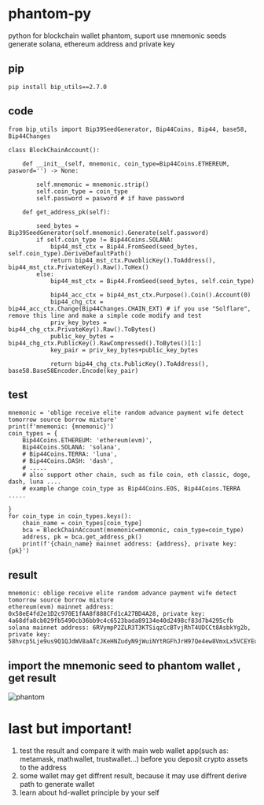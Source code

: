 # phantom-py
python for blockchain wallet phantom, suport use mnemonic seeds generate solana, ethereum address and private key

## pip
```
pip install bip_utils==2.7.0
```
## code
```
from bip_utils import Bip39SeedGenerator, Bip44Coins, Bip44, base58, Bip44Changes

class BlockChainAccount():

    def __init__(self, mnemonic, coin_type=Bip44Coins.ETHEREUM, pasword='') -> None:

        self.mnemonic = mnemonic.strip()
        self.coin_type = coin_type
        self.password = pasword # if have password

    def get_address_pk(self):

        seed_bytes = Bip39SeedGenerator(self.mnemonic).Generate(self.password)
        if self.coin_type != Bip44Coins.SOLANA:
            bip44_mst_ctx = Bip44.FromSeed(seed_bytes, self.coin_type).DeriveDefaultPath()
            return bip44_mst_ctx.PuwoblicKey().ToAddress(), bip44_mst_ctx.PrivateKey().Raw().ToHex()
        else:
            bip44_mst_ctx = Bip44.FromSeed(seed_bytes, self.coin_type)
           
            bip44_acc_ctx = bip44_mst_ctx.Purpose().Coin().Account(0)
            bip44_chg_ctx = bip44_acc_ctx.Change(Bip44Changes.CHAIN_EXT) # if you use "Solflare", remove this line and make a simple code modify and test
            priv_key_bytes = bip44_chg_ctx.PrivateKey().Raw().ToBytes()
            public_key_bytes = bip44_chg_ctx.PublicKey().RawCompressed().ToBytes()[1:]
            key_pair = priv_key_bytes+public_key_bytes

            return bip44_chg_ctx.PublicKey().ToAddress(), base58.Base58Encoder.Encode(key_pair)
```

## test
```
mnemonic = 'oblige receive elite random advance payment wife detect tomorrow source borrow mixture'
print(f'mnemonic: {mnemonic}')
coin_types = {
    Bip44Coins.ETHEREUM: 'ethereum(evm)',
    Bip44Coins.SOLANA: 'solana',
    # Bip44Coins.TERRA: 'luna',
    # Bip44Coins.DASH: 'dash',
    # .....
    # also support other chain, such as file coin, eth classic, doge, dash, luna ....
    # example change coin_type as Bip44Coins.EOS, Bip44Coins.TERRA .....
   
}
for coin_type in coin_types.keys():
    chain_name = coin_types[coin_type]
    bca = BlockChainAccount(mnemonic=mnemonic, coin_type=coin_type)
    address, pk = bca.get_address_pk()
    print(f'{chain_name} mainnet address: {address}, private key: {pk}')
```
## result

```
mnemonic: oblige receive elite random advance payment wife detect tomorrow source borrow mixture
ethereum(evm) mainnet address: 0x58eE4fd2e1D2c970E1fAA8f888CFd1cA27BD4A28, private key: 4a68dfa8cb029fb5490cb36bb9c4c6523bada89134e40d2498cf83d7b4295cfb
solana mainnet address: 6RVympP2ZLR3T3KTSiqzCcBTvjRhT4UDCCt8AsbkYg2b, private key: 58hvcp5Lje9us9Q1QJdWV8aATcJKeHNZudyN9jWuiNYtRGFhJrH97Qe4ew8VmxLx5VCEYEuHGWRZuaFLr6A4euqR
```

## import the mnemonic seed to phantom wallet , get result
![phantom](https://github.com/satisfywithmylife/phantom-py/assets/30144807/5eecbe32-3c6a-4b60-9cc1-504b8dc8b413)

# last but important!
1. test the result and compare it with main web wallet app(such as: metamask, mathwallet, trustwallet...) before you deposit crypto assets to the address
2. some wallet may get diffrent result, because it may use diffrent derive path to generate wallet
3. learn about hd-wallet principle by your self
